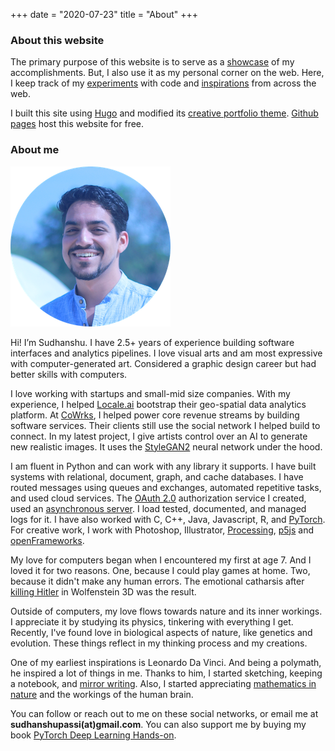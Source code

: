 +++
date = "2020-07-23"
title = "About"
+++

### About this website

The primary purpose of this website is to serve as a [showcase](/showcase) of my accomplishments. But, I also use it as my personal corner on the web. Here, I keep track of my [experiments](/experiments) with code and [inspirations](/inspirations) from across the web.

I built this site using [Hugo](https://gohugo.io/) and modified its [creative portfolio theme](https://themes.gohugo.io/hugo-creative-portfolio-theme/). [Github pages](https://pages.github.com/) host this website for free.

### About me

![about](/img/about.png)

Hi! I’m Sudhanshu. I have 2.5+ years of experience building software interfaces and analytics pipelines. I love visual arts and am most expressive with computer-generated art. Considered a graphic design career but had better skills with computers.

I love working with startups and small-mid size companies. With my experience, I helped [Locale.ai](https://www.locale.ai/) bootstrap their geo-spatial data analytics platform. At [CoWrks](https://www.cowrks.com/), I helped power core revenue streams by building software services. Their clients still use the social network I helped build to connect. In my latest project, I give artists control over an AI to generate new realistic images. It uses the [StyleGAN2](https://arxiv.org/abs/1912.04958) neural network under the hood.

I am fluent in Python and can work with any library it supports. I have built systems with relational, document, graph, and cache databases. I have routed messages using queues and exchanges, automated repetitive tasks, and used cloud services. The [OAuth 2.0](https://oauth.net/2/) authorization service I created, used an [asynchronous server](https://fastapi.tiangolo.com/). I load tested, documented, and managed logs for it. I have also worked with C, C++, Java, Javascript, R, and [PyTorch](https://pytorch.org/). For creative work, I work with Photoshop, Illustrator, [Processing](https://processing.org/), [p5js](https://p5js.org/) and [openFrameworks](https://openframeworks.cc/).

My love for computers began when I encountered my first at age 7. And I loved it for two reasons. One, because I could play games at home. Two, because it didn't make any human errors. The emotional catharsis after [killing Hitler](https://youtu.be/bVU3o8tCE8o?t=797) in Wolfenstein 3D was the result.

Outside of computers, my love flows towards nature and its inner workings. I appreciate it by studying its physics, tinkering with everything I get. Recently, I've found love in biological aspects of nature, like genetics and evolution. These things reflect in my thinking process and my creations.

One of my earliest inspirations is Leonardo Da Vinci. And being a polymath, he inspired a lot of things in me. Thanks to him, I started sketching, keeping a notebook, and [mirror writing](https://en.wikipedia.org/wiki/Mirror_writing#Notable_examples). Also, I started appreciating [mathematics in nature](https://en.wikipedia.org/wiki/Patterns_in_nature) and the workings of the human brain.

You can follow or reach out to me on these social networks, or email me at **sudhanshupassi(at)gmail.com**. You can also support me by buying my book [PyTorch Deep Learning Hands-on](https://www.packtpub.com/big-data-and-business-intelligence/hands-deep-learning-pytorch).